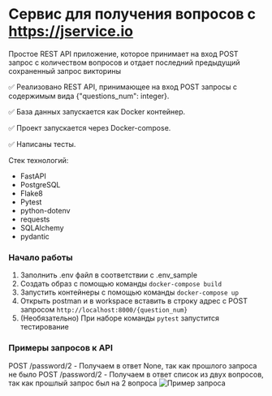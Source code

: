 # Сервис для получения вопросов с https://jservice.io
Простое REST API приложение, которое принимает на вход POST запрос с количеством вопросов и отдает последний предыдущий сохраненный запрос викторины

:white_check_mark: Реализовано REST API, принимающее на вход POST запросы с содержимым вида {"questions_num": integer}.

:white_check_mark: База данных запускается как Docker контейнер.

:white_check_mark: Проект запускается через Docker-compose.

:white_check_mark: Написаны тесты.

Стек технологий:

- FastAPI
- PostgreSQL
- Flake8
- Pytest
- python-dotenv
- requests
- SQLAlchemy
- pydantic

### Начало работы
1. Заполнить .env файл в соответствии с .env_sample
2. Создать образ с помощью команды `docker-compose build`
3. Запустить контейнеры с помощью команды `docker-compose up`
4. Открыть postman и в workspace вставить в строку адрес c POST запросом `http://localhost:8000/{question_num}`
5. (Необязательно) При наборе команды `pytest` запустится тестирование

### Примеры запросов к API
POST /password/2 - Получаем в ответ None, так как прошлого запроса не было
POST /password/2 - Получаем в ответ список из двух вопросов, так как прошлый запрос был на 2 вопроса
![Пример запроса](https://github.com/lex1772/questions_test/assets/123934765/cc8fdbf9-b0b4-457d-815c-4623ef2d746d)
